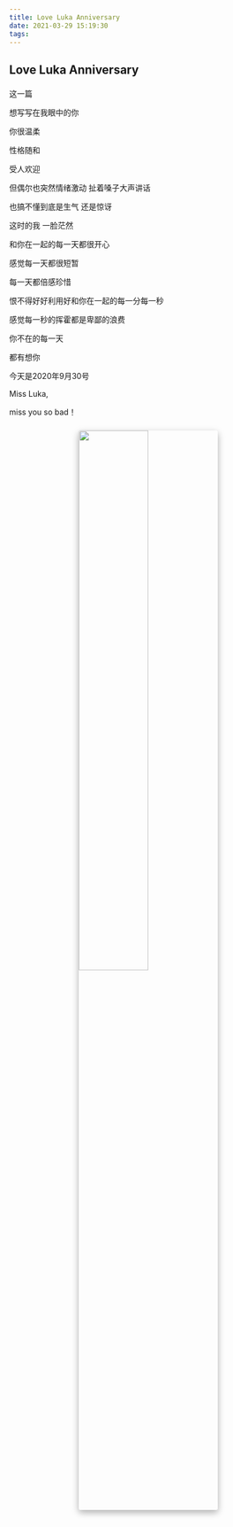 ```yaml
---
title: Love Luka Anniversary
date: 2021-03-29 15:19:30
tags:
---
```


## Love Luka Anniversary

<div id="aplayer" style="margin: 20px 0;"></div>

这一篇

想写写在我眼中的你

你很温柔

性格随和

受人欢迎

但偶尔也突然情绪激动 扯着嗓子大声讲话

也搞不懂到底是生气 还是惊讶

这时的我 一脸茫然

和你在一起的每一天都很开心

感觉每一天都很短暂

每一天都倍感珍惜

恨不得好好利用好和你在一起的每一分每一秒

感觉每一秒的挥霍都是卑鄙的浪费

你不在的每一天

都有想你

今天是2020年9月30号

Miss Luka,

miss you so bad！

<img src="/img/yahong.jpeg" style="width: 50%;margin: 1.5rem auto;display: block;box-shadow: 0 5px 11px 0 rgba(0,0,0,0.18), 0 4px 15px 0 rgba(0,0,0,0.15) !important;border-radius: 3px;image-orientation:initial"/>

<style>
@import url('//cdn.staticfile.org/aplayer/1.10.1/APlayer.min.css')
</style>
<script src="//cdn.staticfile.org/aplayer/1.10.1/APlayer.min.js" defer></script>
<script type="text/javascript">
  var oldLoadAp = window.onload;
  window.onload = function () {
    oldLoadAp && oldLoadAp();

    new APlayer({
      container: document.getElementById('aplayer'),
      autoplay: false,
      audio: { name: 'My Heart Will Go On', artist: 'Jake Shimabukuro', url: '/song/my-heart-will-go-on.mp3.mp3', cover: '/img/my-heart-will-go-on.png.png', }
    });
  }
</script>